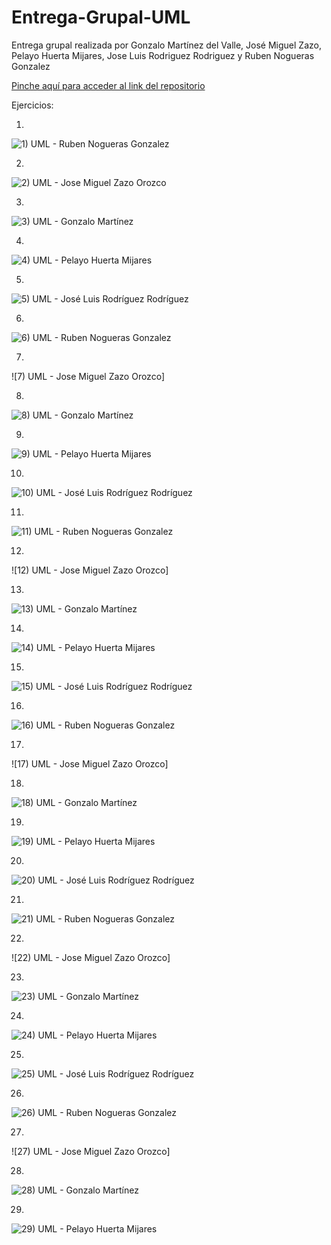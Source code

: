 # Entrega-Grupal-UML

Entrega grupal realizada por Gonzalo Martínez del Valle, José Miguel Zazo, Pelayo Huerta Mijares, Jose Luis Rodriguez Rodriguez y Ruben Nogueras Gonzalez

[Pinche aquí para acceder al link del repositorio](https://github.com/rnoguer22/Entrega-Grupal-UML.git)

Ejercicios:

1)
![1) UML - Ruben Nogueras Gonzalez](https://user-images.githubusercontent.com/91721762/152857412-398b1c72-42cc-4695-abd8-95982eb3902d.png)

2)
![2) UML -  Jose Miguel Zazo Orozco](https://github.com/rnoguer22/Entrega-Grupal-UML/blob/main/Ejercicios%20UML/2%20UML%20-%20Jos%C3%A9%20Miguel%20Zazo%20Orozco.drawio.png)

3)
![3) UML - Gonzalo Martínez](https://user-images.githubusercontent.com/91721237/153052368-58d34a8d-c9d4-4e44-b382-13f2c91087e2.png)

4)
![4) UML - Pelayo Huerta Mijares](https://user-images.githubusercontent.com/91721764/153464279-66f31bca-c98d-4590-bb29-db1b64ae4864.png)

5)
![5) UML - José Luis Rodríguez Rodríguez](https://user-images.githubusercontent.com/91721888/152859669-256598d0-5240-4f64-bc41-cbffa3b6a695.png)

6)
![6) UML - Ruben Nogueras Gonzalez](https://user-images.githubusercontent.com/91721762/152857453-832ed0e7-d7ac-4298-a183-381050469050.png)

7)
![7) UML -  Jose Miguel Zazo Orozco]

8)
![8) UML - Gonzalo Martínez](https://user-images.githubusercontent.com/91721237/153052403-a01e08b8-e684-43b0-ac0c-998a3af9fc67.png)

9)
![9) UML - Pelayo Huerta Mijares](https://user-images.githubusercontent.com/91721764/153464481-b882c77b-5008-4846-a693-13dc2290dee2.png)

10)
![10) UML - José Luis Rodríguez Rodríguez](https://user-images.githubusercontent.com/91721888/152859801-a6d16c86-2edb-4af8-9f39-3677611f113f.png)

11)
![11) UML - Ruben Nogueras Gonzalez](https://user-images.githubusercontent.com/91721762/152857505-dca8633b-b729-468b-93bf-28654f7bd07a.png)

12)
![12) UML -  Jose Miguel Zazo Orozco]

13)
![13) UML - Gonzalo Martínez](https://user-images.githubusercontent.com/91721237/153052458-f5c42e5d-d5f7-42fc-9b7b-8c4b9469a807.png)

14)
![14) UML - Pelayo Huerta Mijares](https://user-images.githubusercontent.com/91721764/153464566-aac6407c-8a91-44d5-ada4-6ed22e61b905.png)

15)
![15) UML - José Luis Rodríguez Rodríguez](https://user-images.githubusercontent.com/91721888/152859843-99e2efc0-aace-4a39-8119-dd619ae1bac4.png)

16)
![16) UML - Ruben Nogueras Gonzalez](https://user-images.githubusercontent.com/91721762/152857542-4012c7dc-ace2-428a-a945-2a6c1f732a6f.png)

17)
![17) UML -  Jose Miguel Zazo Orozco]

18)
![18) UML - Gonzalo Martínez](https://user-images.githubusercontent.com/91721237/153257020-90c0e294-28d5-4745-8b19-95465512d3af.png)

19)
![19) UML - Pelayo Huerta Mijares](https://user-images.githubusercontent.com/91721764/153464622-69e37f7b-d0db-44fb-ab8a-ed5ee1f0eedb.png)

20)
![20) UML - José Luis Rodríguez Rodríguez](https://user-images.githubusercontent.com/91721888/152859880-0123b15a-d5f9-4c3a-9cc0-c9576bd1aa91.png)

21)
![21) UML - Ruben Nogueras Gonzalez](https://user-images.githubusercontent.com/91721762/152857579-97eb824f-9a58-416d-a767-c06223533dbf.png)

22)
![22) UML -  Jose Miguel Zazo Orozco]

23)
![23) UML - Gonzalo Martínez](https://user-images.githubusercontent.com/91721237/153257053-e249835f-b6b2-42d4-a32e-c6b53ea7c608.png)

24)
![24) UML - Pelayo Huerta Mijares](https://user-images.githubusercontent.com/91721764/153464653-57791279-dbf3-4ec2-b65f-eddfbfdc1167.png)

25)
![25) UML - José Luis Rodríguez Rodríguez](https://user-images.githubusercontent.com/91721888/152859928-5582d630-43ec-42ac-8384-738630c588f3.png)

26)
![26) UML - Ruben Nogueras Gonzalez](https://user-images.githubusercontent.com/91721762/152857612-ecc8a9d5-37b5-41d9-a0d9-3138999c498f.png)

27)
![27) UML -  Jose Miguel Zazo Orozco]

28)
![28) UML - Gonzalo Martínez](https://user-images.githubusercontent.com/91721237/153257120-eaa30614-5397-4409-aae0-7df053bb6242.png)

29)
![29) UML - Pelayo Huerta Mijares](https://user-images.githubusercontent.com/91721764/153464759-724ef07a-efb2-4aa4-8525-d8b3b30cb0d8.png)


